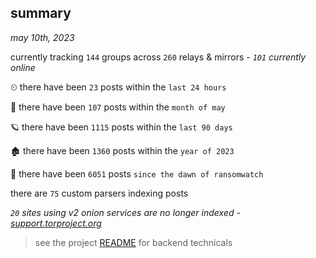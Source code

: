 
## summary
_may 10th, 2023_

currently tracking `144` groups across `260` relays & mirrors - _`101` currently online_

⏲ there have been `23` posts within the `last 24 hours`

🦈 there have been `107` posts within the `month of may`

🪐 there have been `1115` posts within the `last 90 days`

🏚 there have been `1360` posts within the `year of 2023`

🦕 there have been `6051` posts `since the dawn of ransomwatch`

there are `75` custom parsers indexing posts

_`20` sites using v2 onion services are no longer indexed - [support.torproject.org](https://support.torproject.org/onionservices/v2-deprecation/)_

> see the project [README](https://github.com/joshhighet/ransomwatch#ransomwatch--) for backend technicals
